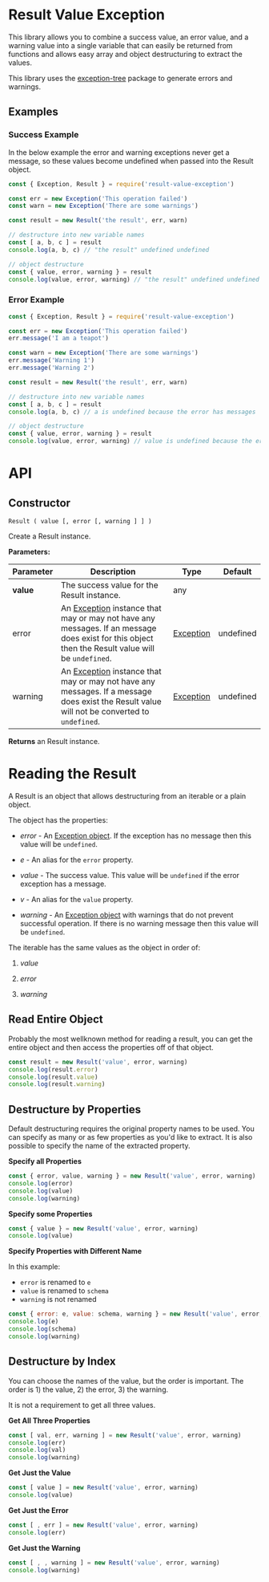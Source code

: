 # Result Value Exception

This library allows you to combine a success value, an error value, and a warning value into a single variable that can easily be returned from functions and allows easy array and object destructuring to extract the values. 

This library uses the [exception-tree](https://www.npmjs.com/package/exception-tree) package to generate errors and warnings.

## Examples

### Success Example

In the below example the error and warning exceptions never get a message, so these values become undefined when passed into the Result object.

```js
const { Exception, Result } = require('result-value-exception')

const err = new Exception('This operation failed')
const warn = new Exception('There are some warnings')

const result = new Result('the result', err, warn)

// destructure into new variable names
const [ a, b, c ] = result
console.log(a, b, c) // "the result" undefined undefined

// object destructure
const { value, error, warning } = result
console.log(value, error, warning) // "the result" undefined undefined
```

### Error Example

```js
const { Exception, Result } = require('result-value-exception')

const err = new Exception('This operation failed')
err.message('I am a teapot')

const warn = new Exception('There are some warnings')
err.message('Warning 1')
err.message('Warning 2')

const result = new Result('the result', err, warn)

// destructure into new variable names
const [ a, b, c ] = result
console.log(a, b, c) // a is undefined because the error has messages

// object destructure
const { value, error, warning } = result
console.log(value, error, warning) // value is undefined because the error has messages


```

# API

## Constructor

`Result ( value [, error [, warning ] ] )`

Create a Result instance.

**Parameters:**

| Parameter | Description | Type | Default |
| --------- | ----------- | ---- | ------- |
| **value** | The success value for the Result instance. | any | |
| error | An [Exception](https://www.npmjs.com/package/exception-tree) instance that may or may not have any messages. If an message does exist for this object then the Result value will be `undefined`. | [Exception](https://www.npmjs.com/package/exception-tree) | undefined |
| warning | An [Exception](https://www.npmjs.com/package/exception-tree) instance that may or may not have any messages. If a message does exist the Result value will not be converted to `undefined`. | [Exception](https://www.npmjs.com/package/exception-tree) | undefined |

**Returns** an Result instance.

# Reading the Result

A Result is an object that allows destructuring from an iterable or a plain object. 

The object has the properties:

- *error* - An [Exception object](https://www.npmjs.com/package/exception-tree). If the exception has no message then this value will be `undefined`.

- *e* - An alias for the `error` property.

- *value* - The success value. This value will be `undefined` if the error exception has a message.

- *v* - An alias for the `value` property.

- *warning* - An [Exception object](https://www.npmjs.com/package/exception-tree) with warnings that do not prevent successful operation. If there is no warning message then this value will be `undefined`.

The iterable has the same values as the object in order of:

1) *value*

2) *error*

3) *warning*

## Read Entire Object

Probably the most wellknown method for reading a result, you can get the entire object and then access the properties off of that object.

```js
const result = new Result('value', error, warning)
console.log(result.error)
console.log(result.value)
console.log(result.warning)
```

## Destructure by Properties

Default destructuring requires the original property names to be used. You can specify as many or as few properties as you'd like to extract. It is also possible to specify the name of the extracted property.

**Specify all Properties**

```js
const { error, value, warning } = new Result('value', error, warning)
console.log(error)
console.log(value)
console.log(warning)
```

**Specify some Properties**

```js
const { value } = new Result('value', error, warning)
console.log(value)
```

**Specify Properties with Different Name**

In this example:

- `error` is renamed to `e`
- `value` is renamed to `schema`
- `warning` is not renamed

```js
const { error: e, value: schema, warning } = new Result('value', error, warning)
console.log(e)
console.log(schema)
console.log(warning)
```

## Destructure by Index

You can choose the names of the value, but the order is important. The order is 1) the value, 2) the error, 3) the warning.

It is not a requirement to get all three values.

**Get All Three Properties**

```js
const [ val, err, warning ] = new Result('value', error, warning)
console.log(err)
console.log(val)
console.log(warning)
```

**Get Just the Value**

```js
const [ value ] = new Result('value', error, warning)
console.log(value)
```

**Get Just the Error**

```js
const [ , err ] = new Result('value', error, warning)
console.log(err)
```

**Get Just the Warning**

```js
const [ , , warning ] = new Result('value', error, warning)
console.log(warning)
```